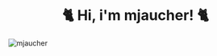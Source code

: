 <div align = "center"> 
  
  <h1>
    🐈 Hi, i'm mjaucher! 🐈
  </h1> 
  
  <img 
       align = "left"
       src = "https://github-readme-stats.vercel.app/api/top-langs?username=mjaucher&show_icons=true&locale=en&layout=compact"
       alt = "mjaucher"
  />
</div>
